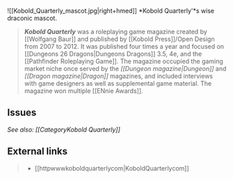 ![[Kobold_Quarterly_mascot.jpg|right+hmed]] 
 *Kobold Quarterly'*s wise draconic mascot.
> ***Kobold Quarterly*** was a roleplaying game magazine created by [[Wolfgang Baur]] and published by [[Kobold Press]]/Open Design from 2007 to 2012. It was published four times a year and focused on [[Dungeons 26 Dragons|Dungeons  Dragons]] 3.5, 4e, and the [[Pathfinder Roleplaying Game]]. The magazine occupied the gaming market niche once served by the *[[Dungeon magazine|Dungeon]]* and *[[Dragon magazine|Dragon]]* magazines, and included interviews with game designers as well as supplemental game material.
> The magazine won multiple [[ENnie Awards]].


## Issues

*See also: [[CategoryKobold Quarterly]]*

## External links

> - [[httpwwwkoboldquarterlycom|KoboldQuarterlycom]]






